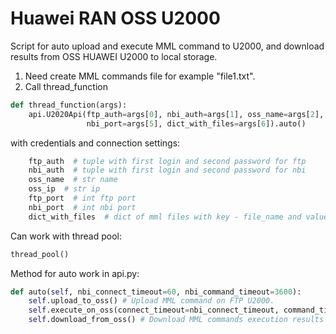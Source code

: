 # Huawei RAN OSS U2000
Script for auto upload and execute MML command to U2000, and download results from OSS HUAWEI U2000 to local storage.

1. Need create MML commands file for example "file1.txt".
2. Call thread_function
```python
def thread_function(args):
    api.U2020Api(ftp_auth=args[0], nbi_auth=args[1], oss_name=args[2], oss_ip=args[3], ftp_port=args[4],
                 nbi_port=args[5], dict_with_files=args[6]).auto()
```
with credentials and connection settings: 
```python
    ftp_auth  # tuple with first login and second password for ftp
    nbi_auth  # tuple with first login and second password for nbi
    oss_name  # str name
    oss_ip  # str ip
    ftp_port  # int ftp port
    nbi_port  # int nbi port
    dict_with_files  # dict of mml files with key - file_name and value - file_path
```

Can work with thread pool:
```python
thread_pool()
```

Method for auto work in api.py:
```python
def auto(self, nbi_connect_timeout=60, nbi_command_timeout=3600):
    self.upload_to_oss() # Upload MML command on FTP U2000.
    self.execute_on_oss(connect_timeout=nbi_connect_timeout, command_timeout=nbi_command_timeout) # Execute MML commands on NBI U2000.
    self.download_from_oss() # Download MML commands execution results on FTP from U2000.
```
